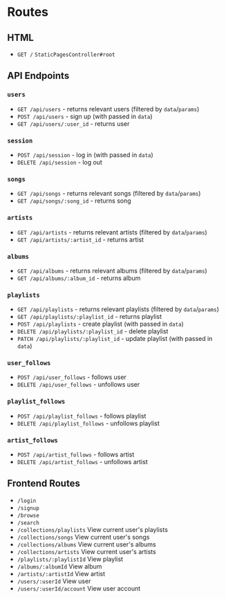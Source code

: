 # Routes

## HTML
* `GET /` `StaticPagesController#root`

## API Endpoints
### `users`
* `GET /api/users` - returns relevant users (filtered by `data`/`params`)
* `POST /api/users` - sign up (with passed in `data`)
* `GET /api/users/:user_id` - returns user

### `session`
* `POST /api/session` - log in (with passed in `data`)
* `DELETE /api/session` - log out

### `songs`
* `GET /api/songs` - returns relevant songs (filtered by `data`/`params`)
* `GET /api/songs/:song_id` - returns song

### `artists`
* `GET /api/artists` - returns relevant artists (filtered by `data`/`params`)
* `GET /api/artists/:artist_id` - returns artist

### `albums`
* `GET /api/albums` - returns relevant albums (filtered by `data`/`params`)
* `GET /api/albums/:album_id` - returns album

### `playlists`
* `GET /api/playlists` - returns relevant playlists (filtered by `data`/`params`)
* `GET /api/playlists/:playlist_id` - returns playlist
* `POST /api/playlists` - create playlist (with passed in `data`)
* `DELETE /api/playlists/:playlist_id` - delete playlist
* `PATCH /api/playlists/:playlist_id` - update playlist (with passed in `data`)

### `user_follows`
* `POST /api/user_follows` - follows user
* `DELETE /api/user_follows` - unfollows user

### `playlist_follows`
* `POST /api/playlist_follows` - follows playlist
* `DELETE /api/playlist_follows` - unfollows playlist

### `artist_follows`
* `POST /api/artist_follows` - follows artist
* `DELETE /api/artist_follows` - unfollows artist

## Frontend Routes
* `/login`
* `/signup`
* `/browse`
* `/search`
* `/collections/playlists` View current user's playlists
* `/collections/songs` View current user's songs
* `/collections/albums` View current user's albums
* `/collections/artists` View current user's artists
* `/playlists/:playlistId` View playlist
* `/albums/:albumId` View album
* `/artists/:artistId` View artist
* `/users/:userId` View user
* `/users/:userId/account` View user account

